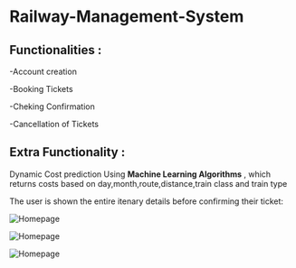 # Railway-Management-System

## Functionalities :

-Account creation

-Booking Tickets

-Cheking Confirmation

-Cancellation of Tickets

## Extra Functionality :

Dynamic Cost prediction Using **Machine Learning Algorithms** , which returns costs based on day,month,route,distance,train class and train type


The user is shown the entire itenary details before confirming their ticket:

![Homepage](https://user-images.githubusercontent.com/58564635/85837270-764ddf80-b7b5-11ea-9e41-18325bff4807.png)


![Homepage](https://user-images.githubusercontent.com/58564635/85837346-86fe5580-b7b5-11ea-838f-90fc96f24512.png)

![Homepage](https://user-images.githubusercontent.com/58564635/85837542-c62ca680-b7b5-11ea-91cb-4f4307ce7608.png)


